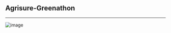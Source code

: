 ## Agrisure-Greenathon
---



![image](https://github.com/user-attachments/assets/84a655ca-3f37-4871-a7dd-ac436bc52f5d)
